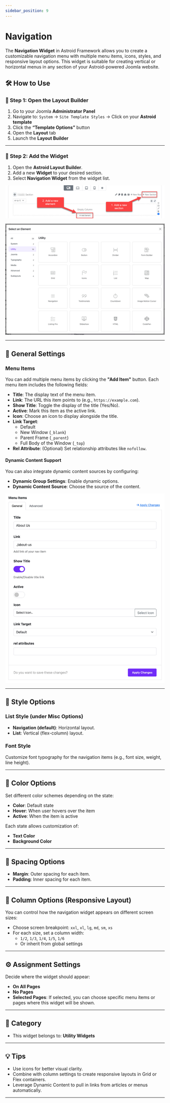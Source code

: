 ```yaml
---
sidebar_position: 9
---
```


# Navigation

The **Navigation Widget** in Astroid Framework allows you to create a customizable navigation menu with multiple menu items, icons, styles, and responsive layout options. This widget is suitable for creating vertical or horizontal menus in any section of your Astroid-powered Joomla website.

## 🛠 How to Use

### 📍 Step 1: Open the Layout Builder

1. Go to your Joomla **Administrator Panel**
2. Navigate to: `System` → `Site Template Styles` → Click on your **Astroid template**
3. Click the **“Template Options”** button
4. Open the **Layout** tab
5. Launch the **Layout Builder**

---

### 🧱 Step 2: Add the Widget
1. Open the **Astroid Layout Builder**.
2. Add a new **Widget** to your desired section.
3. Select **Navigation Widget** from the widget list.

![add-element.jpeg](../../../static/img/widgets/add-element.jpeg)

![select-utilities.jpg](../../../static/img/widgets/select-utilities.jpg)

---

## 🔧 General Settings

### Menu Items
You can add multiple menu items by clicking the **"Add Item"** button. Each menu item includes the following fields:

- **Title**: The display text of the menu item.
- **Link**: The URL this item points to (e.g., `https://example.com`).
- **Show Title**: Toggle the display of the title (Yes/No).
- **Active**: Mark this item as the active link.
- **Icon**: Choose an icon to display alongside the title.
- **Link Target**:
    - Default
    - New Window (`_blank`)
    - Parent Frame (`_parent`)
    - Full Body of the Window (`_top`)
- **Rel Attribute**: (Optional) Set relationship attributes like `nofollow`.

#### Dynamic Content Support
You can also integrate dynamic content sources by configuring:
- **Dynamic Group Settings**: Enable dynamic options.
- **Dynamic Content Source**: Choose the source of the content.

![navigation-add-item.jpg](../../../static/img/widgets/navigation-add-item.jpg)

---

## 🎨 Style Options

### List Style (under Misc Options)
- **Navigation (default)**: Horizontal layout.
- **List**: Vertical (flex-column) layout.

### Font Style
Customize font typography for the navigation items (e.g., font size, weight, line height).

---

## 🎨 Color Options

Set different color schemes depending on the state:

- **Color**: Default state
- **Hover**: When user hovers over the item
- **Active**: When the item is active

Each state allows customization of:
- **Text Color**
- **Background Color**

---

## 📐 Spacing Options

- **Margin**: Outer spacing for each item.
- **Padding**: Inner spacing for each item.

---

## 📱 Column Options (Responsive Layout)

You can control how the navigation widget appears on different screen sizes:

- Choose screen breakpoint: `xxl`, `xl`, `lg`, `md`, `sm`, `xs`
- For each size, set a column width:
    - `1/2`, `1/3`, `1/4`, `1/5`, `1/6`
    - Or inherit from global settings

---

## ⚙️ Assignment Settings

Decide where the widget should appear:

- **On All Pages**
- **No Pages**
- **Selected Pages**: If selected, you can choose specific menu items or pages where this widget will be shown.

---

## 🧩 Category
- This widget belongs to: **Utility Widgets**

---

## 💡 Tips

- Use icons for better visual clarity.
- Combine with column settings to create responsive layouts in Grid or Flex containers.
- Leverage Dynamic Content to pull in links from articles or menus automatically.

---